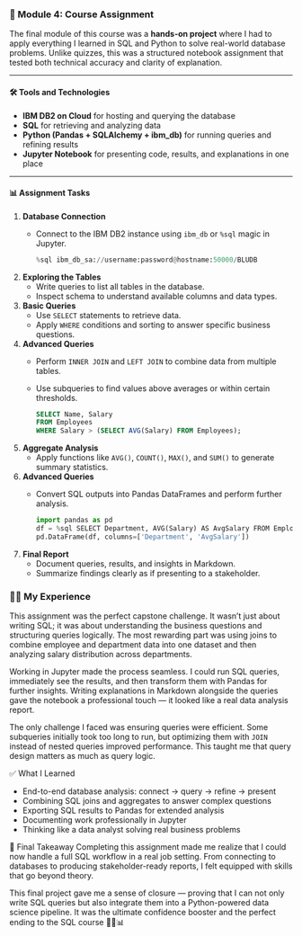 ### 🔹 Module 4: Course Assignment

The final module of this course was a **hands-on project** where I had to apply everything I learned in SQL and Python to solve real-world database problems. Unlike quizzes, this was a structured notebook assignment that tested both technical accuracy and clarity of explanation.

---

#### 🛠️ Tools and Technologies
- **IBM DB2 on Cloud** for hosting and querying the database  
- **SQL** for retrieving and analyzing data  
- **Python (Pandas + SQLAlchemy + ibm_db)** for running queries and refining results  
- **Jupyter Notebook** for presenting code, results, and explanations in one place

---

#### 📊 Assignment Tasks

1. **Database Connection**
   - Connect to the IBM DB2 instance using `ibm_db` or `%sql` magic in Jupyter.

     ```python
     %sql ibm_db_sa://username:password@hostname:50000/BLUDB
     ```
2. **Exploring the Tables**
   - Write queries to list all tables in the database.
   - Inspect schema to understand available columns and data types.
3. **Basic Queries**
   - Use `SELECT` statements to retrieve data.
   - Apply `WHERE` conditions and sorting to answer specific business questions.
4. **Advanced Queries**
   - Perform `INNER JOIN` and `LEFT JOIN` to combine data from multiple tables.
   - Use subqueries to find values above averages or within certain thresholds.

     ```sql
     SELECT Name, Salary
     FROM Employees
     WHERE Salary > (SELECT AVG(Salary) FROM Employees);
     ```
5. **Aggregate Analysis**
   - Apply functions like `AVG()`, `COUNT()`, `MAX()`, and `SUM()` to generate summary statistics.
6. **Advanced Queries**
   - Convert SQL outputs into Pandas DataFrames and perform further analysis.

     ```python
     import pandas as pd
     df = %sql SELECT Department, AVG(Salary) AS AvgSalary FROM Employees GROUP BY Department
     pd.DataFrame(df, columns=['Department', 'AvgSalary'])
     ```
7. **Final Report**
   - Document queries, results, and insights in Markdown.
   - Summarize findings clearly as if presenting to a stakeholder.

### 🧑‍💻 My Experience
This assignment was the perfect capstone challenge. It wasn’t just about writing SQL; it was about understanding the business questions and structuring queries logically. The most rewarding part was using joins to combine employee and department data into one dataset and then analyzing salary distribution across departments.

Working in Jupyter made the process seamless. I could run SQL queries, immediately see the results, and then transform them with Pandas for further insights. Writing explanations in Markdown alongside the queries gave the notebook a professional touch — it looked like a real data analysis report.

The only challenge I faced was ensuring queries were efficient. Some subqueries initially took too long to run, but optimizing them with `JOIN` instead of nested queries improved performance. This taught me that query design matters as much as query logic.

✅ What I Learned
- End-to-end database analysis: connect → query → refine → present
- Combining SQL joins and aggregates to answer complex questions
- Exporting SQL results to Pandas for extended analysis
- Documenting work professionally in Jupyter
- Thinking like a data analyst solving real business problems

🎯 Final Takeaway
Completing this assignment made me realize that I could now handle a full SQL workflow in a real job setting. From connecting to databases to producing stakeholder-ready reports, I felt equipped with skills that go beyond theory.

This final project gave me a sense of closure — proving that I can not only write SQL queries but also integrate them into a Python-powered data science pipeline. It was the ultimate confidence booster and the perfect ending to the SQL course 💪🐍📊
